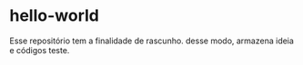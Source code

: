 # hello-world
Esse repositório tem a finalidade de rascunho. desse modo, armazena ideia e códigos teste.
